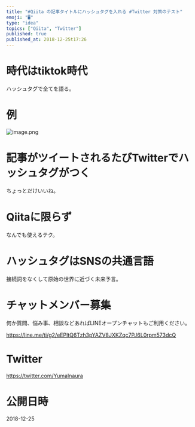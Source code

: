 ```yaml
---
title: "#Qiita の記事タイトルにハッシュタグを入れる #Twitter 対策のテスト"
emoji: "🖥"
type: "idea"
topics: ["Qiita", "Twitter"]
published: true
published_at: 2018-12-25t17:26
---
```


# 時代はtiktok時代

ハッシュタグで全てを語る。

# 例

![image.png](https://qiita-image-store.s3.amazonaws.com/0/89618/78a7e07b-3f62-00fe-9e43-b2f34349e128.png)

# 記事がツイートされるたびTwitterでハッシュタグがつく

ちょっとだけいいね。

# Qiitaに限らず

なんでも使えるテク。

# ハッシュタグはSNSの共通言語

接続詞をなくして原始の世界に近づく未来予言。









<!-- Update From Qiita API -->

# チャットメンバー募集


何か質問、悩み事、相談などあればLINEオープンチャットもご利用ください。

https://line.me/ti/g2/eEPltQ6Tzh3pYAZV8JXKZqc7PJ6L0rpm573dcQ





# Twitter


https://twitter.com/YumaInaura


<!-- Update From Qiita API -->



# 公開日時

2018-12-25
